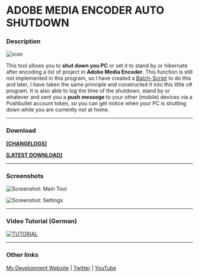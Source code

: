 # ADOBE MEDIA ENCODER AUTO SHUTDOWN


### Description

![icon](https://dl.dropboxusercontent.com/s/4tms036pkyeyd0p/icon-ameasd.png "AME Auto Shutdown")

This tool allows you to **shut down you PC** or set it to stand by or hibernate after encoding a list of project in **Adobe Media Encoder**. This function is still not implemented in this program, so I have created a [Batch-Script](http://pastebin.com/pSyY8Tcm, "http://pastebin.com/pSyY8Tcm") to do this and later, I have taken the same principle and constructed it into this little c# program. It is also able to log the time of the shutdown, stand by or whatever and sent you a **push messege** to your other (mobile) devices via a Pushbullet account token, so you can get notice when your PC is shutting down while you are currently not at home.

-----

### Download

[**[CHANGELOGS]**](http://pastebin.com/raw/vWCKaf4t)

[**[LATEST DOWNLOAD]**](http://zekrodev.jimdo.com/ameautoshutdown)

-----

### Screenshots


![Screenshot: Main Tool](https://dl.dropboxusercontent.com/s/ok7rfj1e6pjtufd/ameautosd_screenshot%20%281%29.png "Screenshot: Main Tool")

![Screenshot: Settings](https://dl.dropboxusercontent.com/s/r6spjosi2praf9a/ameautosd_screenshot%20%282%29.png "Screenshot: Settings")

-----

### Video Tutorial (German)


[![TUTORIAL](http://img.youtube.com/vi/nqfolzhCav4/maxresdefault.jpg)](http://www.youtube.com/watch?v=nqfolzhCav4 "Adobe Media Encoder AUTO SHUTDOWN Tool - [GER TUTORIAL | UPDATE] ")

-----

### Other links

[My Development Website](http://zekrodev.jimdo.com) | [Twitter](http://twitter.com/zekrotja) | [YouTube](http://youtube.com/zekrommaster110)
